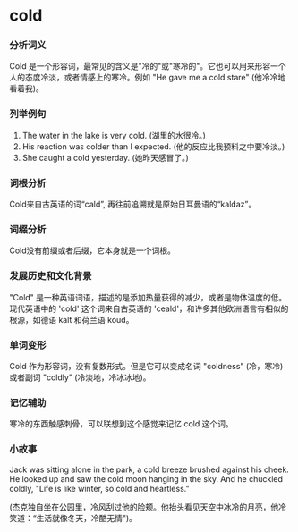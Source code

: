 # cold

### 分析词义

  

Cold 是一个形容词，最常见的含义是"冷的"或"寒冷的"。它也可以用来形容一个人的态度冷淡，或者情感上的寒冷。例如 "He gave me a cold stare" (他冷冷地看着我)。

  

### 列举例句

  

1.  The water in the lake is very cold. (湖里的水很冷。)
2.  His reaction was colder than I expected. (他的反应比我预料之中要冷淡。)
3.  She caught a cold yesterday. (她昨天感冒了。)

  

### 词根分析

  

Cold来自古英语的词“cald”, 再往前追溯就是原始日耳曼语的“kaldaz”。

  

### 词缀分析

  

Cold没有前缀或者后缀，它本身就是一个词根。

  

### 发展历史和文化背景

  

"Cold" 是一种英语词语，描述的是添加热量获得的减少，或者是物体温度的低。现代英语中的 'cold' 这个词来自古英语的 'ceald'，和许多其他欧洲语言有相似的根源，如德语 kalt 和荷兰语 koud。

  

### 单词变形

  

Cold 作为形容词，没有复数形式。但是它可以变成名词 "coldness" (冷，寒冷) 或者副词 "coldly" (冷淡地，冷冰冰地)。

  

### 记忆辅助

  

寒冷的东西触感刺骨，可以联想到这个感觉来记忆 cold 这个词。

  

### 小故事

  

Jack was sitting alone in the park, a cold breeze brushed against his cheek. He looked up and saw the cold moon hanging in the sky. And he chuckled coldly, "Life is like winter, so cold and heartless."

  

(杰克独自坐在公园里，冷风刮过他的脸颊。他抬头看见天空中冰冷的月亮，他冷笑道：“生活就像冬天，冷酷无情")。
